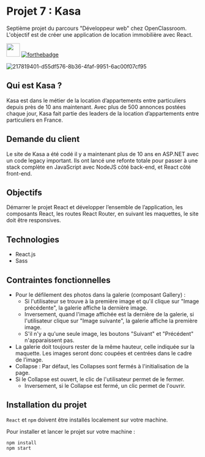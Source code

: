 # Projet 7 : Kasa

Septième projet du parcours "Développeur web" chez OpenClassroom. L'objectif est de créer une application de location immobilière avec React.

<img src="https://user-images.githubusercontent.com/98737248/232500465-0d743860-a4cd-4af0-bcf9-bc2cf2f698b3.svg" style="height:35px;"> [![forthebadge](https://forthebadge.com/images/badges/powered-by-coffee.svg)](https://forthebadge.com)

![217819401-d55df576-8b36-4faf-9951-6ac00f07cf95](https://user-images.githubusercontent.com/98737248/232501239-b7af92ba-b05e-4766-a726-7d12b9a2d8ba.png)

## Qui est Kasa ?

Kasa est dans le métier de la location d’appartements entre particuliers depuis près de 10 ans maintenant. Avec plus de 500 annonces postées chaque jour, Kasa fait partie des leaders de la location d’appartements entre particuliers en France.

## Demande du client
Le site de Kasa a été codé il y a maintenant plus de 10 ans en ASP.NET avec un code legacy important. Ils ont lancé une refonte totale pour passer à une stack complète en JavaScript avec NodeJS côté back-end, et React côté front-end. 

## Objectifs

Démarrer le projet React et développer l’ensemble de l’application, les composants React, les routes React Router, en suivant les maquettes, le site doit être responsives. 

## Technologies

- React.js
- Sass

## Contraintes fonctionnelles

- Pour le défilement des photos dans la galerie (composant Gallery) :
  - Si l'utilisateur se trouve à la première image et qu'il clique sur "Image précédente", la galerie affiche la dernière image. 
  - Inversement, quand l'image affichée est la dernière de la galerie, si l'utilisateur clique sur "Image suivante", la galerie affiche la première image. 
  - S'il n'y a qu'une seule image, les boutons "Suivant" et "Précédent" n'apparaissent pas.
- La galerie doit toujours rester de la même hauteur, celle indiquée sur la maquette. Les images seront donc coupées et centrées dans le cadre de l’image.
- Collapse : Par défaut, les Collapses sont fermés à l'initialisation de la page. 
- Si le Collapse est ouvert, le clic de l'utilisateur permet de le fermer.
  - Inversement, si le Collapse est fermé, un clic permet de l'ouvrir.

## Installation du projet

`React` et `npm` doivent être installés localement sur votre machine.

Pour installer et lancer le projet sur votre machine :

```terminal
npm install
npm start
```
